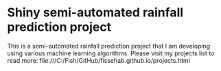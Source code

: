 # Shiny semi-automated rainfall prediction project

This is a semi-automated rainfall prediction project that I am developing using various machine learning algorithms.
Please visit my projects list to read more: file:///C:/Fish/GitHub/fissehab.github.io/projects.html

